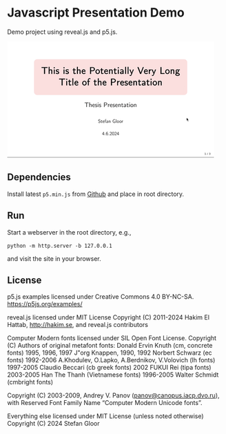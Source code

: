 # Javascript Presentation Demo
Demo project using reveal.js and p5.js.

![Demo GIF](assets/demo.gif)

## Dependencies
Install latest `p5.min.js` from [Github](https://github.com/processing/p5.js/releases)
and place in root directory.

## Run
Start a webserver in the root directory, e.g.,
~~~
python -m http.server -b 127.0.0.1
~~~
and visit the site in your browser.

## License
p5.js examples licensed under Creative Commons 4.0 BY-NC-SA.
https://p5js.org/examples/

reveal.js licensed under MIT License
Copyright (C) 2011-2024 Hakim El Hattab, http://hakim.se, and reveal.js contributors

Computer Modern fonts licensed under SIL Open Font License.
Copyright (C) Authors of original metafont fonts:
Donald Ervin Knuth (cm, concrete fonts)
1995, 1996, 1997 J"org Knappen, 1990, 1992 Norbert Schwarz (ec fonts)
1992-2006 A.Khodulev, O.Lapko, A.Berdnikov, V.Volovich (lh fonts)
1997-2005 Claudio Beccari (cb greek fonts)
2002 FUKUI Rei (tipa fonts)
2003-2005 Han The Thanh (Vietnamese fonts)
1996-2005 Walter Schmidt (cmbright fonts)

Copyright (C) 2003-2009, Andrey V. Panov (panov@canopus.iacp.dvo.ru),
with Reserved Font Family Name “Computer Modern Unicode fonts”.

Everything else licensed under MIT License (unless noted otherwise)
Copyright (C) 2024 Stefan Gloor
